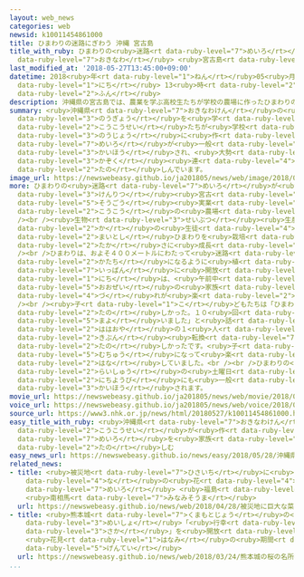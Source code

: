 ```yaml
---
layout: web_news
categories: web
newsid: k10011454861000
title: ひまわりの迷路にぎわう 沖縄 宮古島
title_with_ruby: ひまわりの<ruby>迷路<rt data-ruby-level="7">めいろ</rt></ruby>にぎわう <ruby>沖縄<rt
  data-ruby-level="7">おきなわ</rt></ruby> <ruby>宮古島<rt data-ruby-level="3">みやこじま</rt></ruby>
last_modified_at: '2018-05-27T13:45:00+09:00'
datetime: 2018<ruby>年<rt data-ruby-level="1">ねん</rt></ruby>05<ruby>月<rt data-ruby-level="1">がつ</rt></ruby>27<ruby>日<rt
  data-ruby-level="1">にち</rt></ruby> 13<ruby>時<rt data-ruby-level="2">じ</rt></ruby>45<ruby>分<rt
  data-ruby-level="2">ふん</rt></ruby>
description: 沖縄県の宮古島では、農業を学ぶ高校生たちが学校の農場に作ったひまわりの迷路が一般に開放され、大勢の家族連れが楽しんでいます。
summary: <ruby>沖縄県<rt data-ruby-level="7">おきなわけん</rt></ruby>の<ruby>宮古島<rt data-ruby-level="3">みやこじま</rt></ruby>では、<ruby>農業<rt
  data-ruby-level="3">のうぎょう</rt></ruby>を<ruby>学<rt data-ruby-level="1">まな</rt></ruby>ぶ<ruby>高校生<rt
  data-ruby-level="2">こうこうせい</rt></ruby>たちが<ruby>学校<rt data-ruby-level="1">がっこう</rt></ruby>の<ruby>農場<rt
  data-ruby-level="3">のうじょう</rt></ruby>に<ruby>作<rt data-ruby-level="2">つく</rt></ruby>ったひまわりの<ruby>迷路<rt
  data-ruby-level="7">めいろ</rt></ruby>が<ruby>一般<rt data-ruby-level="7">いっぱん</rt></ruby>に<ruby>開放<rt
  data-ruby-level="3">かいほう</rt></ruby>され、<ruby>大勢<rt data-ruby-level="5">おおぜい</rt></ruby>の<ruby>家族<rt
  data-ruby-level="3">かぞく</rt></ruby><ruby>連<rt data-ruby-level="4">づ</rt></ruby>れが<ruby>楽<rt
  data-ruby-level="2">たの</rt></ruby>しんでいます。
image_url: https://newswebeasy.github.io/ja201805/news/web/image/2018/05/27/K10011454861_1805271332_1805271345_01_02.jpg
more: ひまわりの<ruby>迷路<rt data-ruby-level="7">めいろ</rt></ruby>が<ruby>作<rt data-ruby-level="2">つく</rt></ruby>られたのは、<ruby>県立<rt
  data-ruby-level="3">けんりつ</rt></ruby><ruby>宮古<rt data-ruby-level="3">みやこ</rt></ruby><ruby>総合<rt
  data-ruby-level="5">そうごう</rt></ruby><ruby>実業<rt data-ruby-level="3">じつぎょう</rt></ruby><ruby>高校<rt
  data-ruby-level="2">こうこう</rt></ruby>の<ruby>農場<rt data-ruby-level="3">のうじょう</rt></ruby>です。<br
  /><br /><ruby>生物<rt data-ruby-level="3">せいぶつ</rt></ruby><ruby>生産<rt data-ruby-level="4">せいさん</rt></ruby><ruby>科<rt
  data-ruby-level="2">か</rt></ruby>の<ruby>生徒<rt data-ruby-level="4">せいと</rt></ruby>たちが<ruby>毎年<rt
  data-ruby-level="2">まいとし</rt></ruby>ひまわりを<ruby>栽培<rt data-ruby-level="7">さいばい</rt></ruby>していて、２メートルほどの<ruby>高<rt
  data-ruby-level="2">たか</rt></ruby>さに<ruby>成長<rt data-ruby-level="4">せいちょう</rt></ruby>しています。<br
  /><br />ひまわりは、およそ４００メートルにわたって<ruby>迷路<rt data-ruby-level="7">めいろ</rt></ruby>の<ruby>形<rt
  data-ruby-level="2">かたち</rt></ruby>になるように<ruby>植<rt data-ruby-level="3">う</rt></ruby>えられていて、<ruby>一般<rt
  data-ruby-level="7">いっぱん</rt></ruby>に<ruby>開放<rt data-ruby-level="3">かいほう</rt></ruby>された２７<ruby>日<rt
  data-ruby-level="1">にち</rt></ruby>は、<ruby>午前中<rt data-ruby-level="2">ごぜんちゅう</rt></ruby>から<ruby>大勢<rt
  data-ruby-level="5">おおぜい</rt></ruby>の<ruby>家族<rt data-ruby-level="3">かぞく</rt></ruby><ruby>連<rt
  data-ruby-level="4">づ</rt></ruby>れが<ruby>楽<rt data-ruby-level="2">たの</rt></ruby>しんでいました。<br
  /><br /><ruby>子<rt data-ruby-level="1">こ</rt></ruby>どもたちは「ひまわりの<ruby>迷路<rt data-ruby-level="7">めいろ</rt></ruby>は<ruby>楽<rt
  data-ruby-level="2">たの</rt></ruby>しかった。１０<ruby>回<rt data-ruby-level="2">かい</rt></ruby>ほど<ruby>迷<rt
  data-ruby-level="5">まよ</rt></ruby>いました」と<ruby>話<rt data-ruby-level="2">はな</rt></ruby>していました。<ruby>母親<rt
  data-ruby-level="2">ははおや</rt></ruby>の１<ruby>人<rt data-ruby-level="1">にん</rt></ruby>は「<ruby>気分<rt
  data-ruby-level="2">きぶん</rt></ruby><ruby>転換<rt data-ruby-level="7">てんかん</rt></ruby>になってとても<ruby>楽<rt
  data-ruby-level="2">たの</rt></ruby>しかったです。<ruby>子<rt data-ruby-level="1">こ</rt></ruby>どもたちも<ruby>夢中<rt
  data-ruby-level="5">むちゅう</rt></ruby>になって<ruby>楽<rt data-ruby-level="2">たの</rt></ruby>しんでいました」と<ruby>話<rt
  data-ruby-level="2">はな</rt></ruby>していました。<br /><br />ひまわりの<ruby>迷路<rt data-ruby-level="7">めいろ</rt></ruby>は、<ruby>来週<rt
  data-ruby-level="2">らいしゅう</rt></ruby>の<ruby>土曜日<rt data-ruby-level="2">どようび</rt></ruby>と<ruby>日曜日<rt
  data-ruby-level="2">にちようび</rt></ruby>にも<ruby>一般<rt data-ruby-level="7">いっぱん</rt></ruby>に<ruby>開放<rt
  data-ruby-level="3">かいほう</rt></ruby>されます。
movie_url: https://newswebeasy.github.io/ja201805/news/web/movie/2018/05/27/k10011454861_201805271503_201805271504.mp4
voice_url: https://newswebeasy.github.io/ja201805/news/web/voice/2018/05/27/k10011454861_201805271503_201805271504.mp3
source_url: https://www3.nhk.or.jp/news/html/20180527/k10011454861000.html
easy_title_with_ruby: <ruby>沖縄県<rt data-ruby-level="7">おきなわけん</rt></ruby> <ruby>高校生<rt
  data-ruby-level="2">こうこうせい</rt></ruby>が<ruby>作<rt data-ruby-level="2">つく</rt></ruby>ったひまわりの<ruby>迷路<rt
  data-ruby-level="7">めいろ</rt></ruby>を<ruby>家族<rt data-ruby-level="3">かぞく</rt></ruby>で<ruby>楽<rt
  data-ruby-level="2">たの</rt></ruby>しむ
easy_news_url: https://newswebeasy.github.io/news/easy/2018/05/28/沖縄県-高校生が作ったひまわりの迷路を家族で楽しむ
related_news:
- title: <ruby>被災地<rt data-ruby-level="7">ひさいち</rt></ruby>に<ruby>巨大<rt data-ruby-level="7">きょだい</rt></ruby>な<ruby>菜<rt
    data-ruby-level="4">な</rt></ruby>の<ruby>花<rt data-ruby-level="4">はな</rt></ruby>の<ruby>迷路<rt
    data-ruby-level="7">めいろ</rt></ruby> <ruby>福島<rt data-ruby-level="3">ふくしま</rt></ruby>
    <ruby>南相馬<rt data-ruby-level="7">みなみそうま</rt></ruby>
  url: https://newswebeasy.github.io/news/web/2018/04/28/被災地に巨大な菜の花の迷路-福島-南相馬
- title: <ruby>熊本城<rt data-ruby-level="7">くまもとじょう</rt></ruby>の<ruby>桜<rt data-ruby-level="5">さくら</rt></ruby>の<ruby>名所<rt
    data-ruby-level="3">めいしょ</rt></ruby>「<ruby>行幸<rt data-ruby-level="8">みゆき</rt></ruby><ruby>坂<rt
    data-ruby-level="3">さか</rt></ruby>」を<ruby>開放<rt data-ruby-level="3">かいほう</rt></ruby>
    <ruby>花見<rt data-ruby-level="1">はなみ</rt></ruby>の<ruby>期間<rt data-ruby-level="3">きかん</rt></ruby><ruby>限定<rt
    data-ruby-level="5">げんてい</rt></ruby>
  url: https://newswebeasy.github.io/news/web/2018/03/24/熊本城の桜の名所行幸坂を開放-花見の期間限定
...
```

